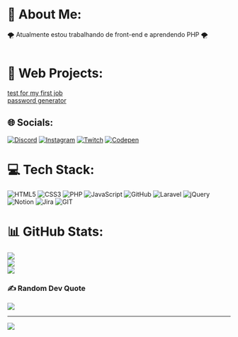 # 💫 About Me:
🌪  Atualmente estou trabalhando de front-end e aprendendo PHP  🌪  <br><br>

# 🚀 Web Projects:

[test for my first job](https://dudamuitolegal.github.io/first-job-test/) <br>
[password generator](https://dudamuitolegal.github.io/password-generator/) <br>


## 🌐 Socials:
[![Discord](https://img.shields.io/badge/Discord-%237289DA.svg?logo=discord&logoColor=white)](https://discord.gg/dudamuitolegal) [![Instagram](https://img.shields.io/badge/Instagram-%23E4405F.svg?logo=Instagram&logoColor=white)](https://instagram.com/dudamuitolegal) [![Twitch](https://img.shields.io/badge/Twitch-%239146FF.svg?logo=Twitch&logoColor=white)](https://twitch.tv/dudamuitolegal) [![Codepen](https://img.shields.io/badge/Codepen-000000?style=for-the-badge&logo=codepen&logoColor=white)](https://codepen.io/dudamuitolegal) 

# 💻 Tech Stack:
![HTML5](https://img.shields.io/badge/html5-%23E34F26.svg?style=for-the-badge&logo=html5&logoColor=white) ![CSS3](https://img.shields.io/badge/css3-%231572B6.svg?style=for-the-badge&logo=css3&logoColor=white) ![PHP](https://img.shields.io/badge/php-%23777BB4.svg?style=for-the-badge&logo=php&logoColor=white) ![JavaScript](https://img.shields.io/badge/javascript-%23323330.svg?style=for-the-badge&logo=javascript&logoColor=%23F7DF1E) ![GitHub](https://img.shields.io/badge/GitHub-%23121011.svg?style=for-the-badge&logo=github&logoColor=white) ![Laravel](https://img.shields.io/badge/laravel-%23FF2D20.svg?style=for-the-badge&logo=laravel&logoColor=white) ![jQuery](https://img.shields.io/badge/jquery-%230769AD.svg?style=for-the-badge&logo=jquery&logoColor=white) ![Notion](https://img.shields.io/badge/Notion-%23000000.svg?style=for-the-badge&logo=notion&logoColor=white) ![Jira](https://img.shields.io/badge/jira-%230A0FFF.svg?style=for-the-badge&logo=jira&logoColor=white) ![GIT](https://img.shields.io/badge/Git-fc6d26?style=for-the-badge&logo=git&logoColor=white)
# 📊 GitHub Stats:
![](https://github-readme-stats.vercel.app/api?username=dudamuitolegal&theme=blueberry&hide_border=false&include_all_commits=false&count_private=false)<br/>
![](https://github-readme-streak-stats.herokuapp.com/?user=dudamuitolegal&theme=blueberry&hide_border=false)<br/>
![](https://github-readme-stats.vercel.app/api/top-langs/?username=dudamuitolegal&theme=blueberry&hide_border=false&include_all_commits=false&count_private=false&layout=compact)

### ✍️ Random Dev Quote
![](https://quotes-github-readme.vercel.app/api?type=vetical&theme=light)

---
[![](https://visitcount.itsvg.in/api?id=dudamuitolegal&icon=8&color=1)](https://visitcount.itsvg.in)

<!-- Proudly created with GPRM ( https://gprm.itsvg.in ) -->
